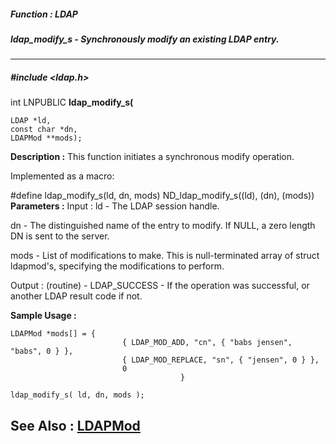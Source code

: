 ##### Function : LDAP
##### ldap_modify_s - Synchronously modify an existing LDAP entry.
---
##### #include <ldap.h>
int LNPUBLIC **ldap_modify_s(**

	LDAP *ld,
	const char *dn,
	LDAPMod **mods);
**Description :**
This function initiates a synchronous modify operation.

Implemented as a macro:

#define ldap_modify_s(ld, dn, mods)  ND_ldap_modify_s((ld), (dn), (mods))
**Parameters :**
Input :
ld  -  The LDAP session handle.

dn  -  The distinguished name of the entry to modify.  If NULL, a zero length DN is sent to the server.

mods  -  List of modifications to make.  This is null-terminated array of struct ldapmod's, specifying the modifications to perform.

Output :
(routine)  -  LDAP_SUCCESS  - If the operation was successful, or another LDAP result code if not.


**Sample Usage :**
```
LDAPMod *mods[] = { 
                         { LDAP_MOD_ADD, "cn", { "babs jensen", "babs", 0 } },
                         { LDAP_MOD_REPLACE, "sn", { "jensen", 0 } },
                         0
                                      }

ldap_modify_s( ld, dn, mods );
```
**See Also :**
[LDAPMod](D:/md_files/LDAPMod.md)
---
